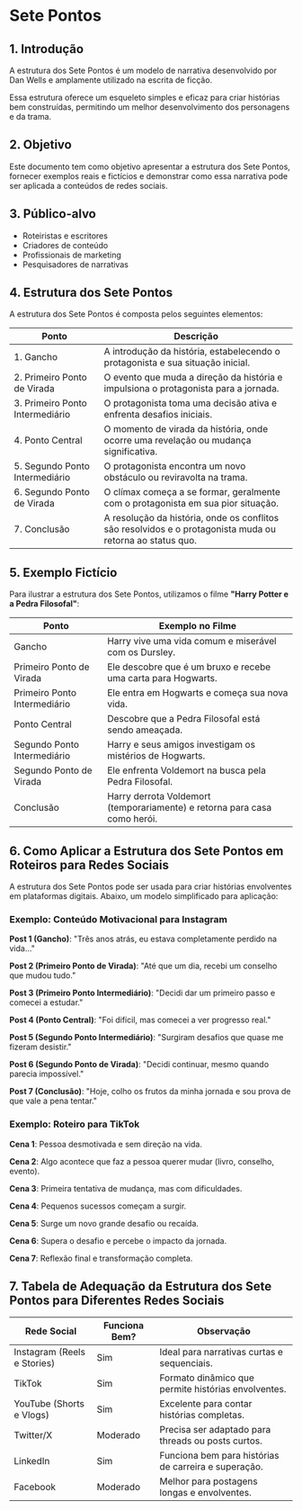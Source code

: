 # Sete Pontos

## 1. Introdução
A estrutura dos Sete Pontos é um modelo de narrativa desenvolvido por Dan Wells e amplamente utilizado na escrita de ficção. 

Essa estrutura oferece um esqueleto simples e eficaz para criar histórias bem construídas, permitindo um melhor desenvolvimento dos personagens e da trama.

## 2. Objetivo
Este documento tem como objetivo apresentar a estrutura dos Sete Pontos, fornecer exemplos reais e fictícios e demonstrar como essa narrativa pode ser aplicada a conteúdos de redes sociais.

## 3. Público-alvo
- Roteiristas e escritores
- Criadores de conteúdo
- Profissionais de marketing
- Pesquisadores de narrativas

## 4. Estrutura dos Sete Pontos
A estrutura dos Sete Pontos é composta pelos seguintes elementos:

| Ponto | Descrição |
|--------|------------|
| 1. Gancho | A introdução da história, estabelecendo o protagonista e sua situação inicial. |
| 2. Primeiro Ponto de Virada | O evento que muda a direção da história e impulsiona o protagonista para a jornada. |
| 3. Primeiro Ponto Intermediário | O protagonista toma uma decisão ativa e enfrenta desafios iniciais. |
| 4. Ponto Central | O momento de virada da história, onde ocorre uma revelação ou mudança significativa. |
| 5. Segundo Ponto Intermediário | O protagonista encontra um novo obstáculo ou reviravolta na trama. |
| 6. Segundo Ponto de Virada | O clímax começa a se formar, geralmente com o protagonista em sua pior situação. |
| 7. Conclusão | A resolução da história, onde os conflitos são resolvidos e o protagonista muda ou retorna ao status quo. |

## 5. Exemplo Fictício
Para ilustrar a estrutura dos Sete Pontos, utilizamos o filme **"Harry Potter e a Pedra Filosofal"**:

| Ponto | Exemplo no Filme |
|--------|-----------------|
| Gancho | Harry vive uma vida comum e miserável com os Dursley. |
| Primeiro Ponto de Virada | Ele descobre que é um bruxo e recebe uma carta para Hogwarts. |
| Primeiro Ponto Intermediário | Ele entra em Hogwarts e começa sua nova vida. |
| Ponto Central | Descobre que a Pedra Filosofal está sendo ameaçada. |
| Segundo Ponto Intermediário | Harry e seus amigos investigam os mistérios de Hogwarts. |
| Segundo Ponto de Virada | Ele enfrenta Voldemort na busca pela Pedra Filosofal. |
| Conclusão | Harry derrota Voldemort (temporariamente) e retorna para casa como herói. |

## 6. Como Aplicar a Estrutura dos Sete Pontos em Roteiros para Redes Sociais
A estrutura dos Sete Pontos pode ser usada para criar histórias envolventes em plataformas digitais. Abaixo, um modelo simplificado para aplicação:

### Exemplo: Conteúdo Motivacional para Instagram
**Post 1 (Gancho)**: "Três anos atrás, eu estava completamente perdido na vida..."

**Post 2 (Primeiro Ponto de Virada)**: "Até que um dia, recebi um conselho que mudou tudo."

**Post 3 (Primeiro Ponto Intermediário)**: "Decidi dar um primeiro passo e comecei a estudar."

**Post 4 (Ponto Central)**: "Foi difícil, mas comecei a ver progresso real."

**Post 5 (Segundo Ponto Intermediário)**: "Surgiram desafios que quase me fizeram desistir."

**Post 6 (Segundo Ponto de Virada)**: "Decidi continuar, mesmo quando parecia impossível."

**Post 7 (Conclusão)**: "Hoje, colho os frutos da minha jornada e sou prova de que vale a pena tentar."

### Exemplo: Roteiro para TikTok
**Cena 1**: Pessoa desmotivada e sem direção na vida.

**Cena 2**: Algo acontece que faz a pessoa querer mudar (livro, conselho, evento).

**Cena 3**: Primeira tentativa de mudança, mas com dificuldades.

**Cena 4**: Pequenos sucessos começam a surgir.

**Cena 5**: Surge um novo grande desafio ou recaída.

**Cena 6**: Supera o desafio e percebe o impacto da jornada.

**Cena 7**: Reflexão final e transformação completa.

## 7. Tabela de Adequação da Estrutura dos Sete Pontos para Diferentes Redes Sociais

| Rede Social | Funciona Bem? | Observação |
|------------|--------------|--------------|
| Instagram (Reels e Stories) | Sim | Ideal para narrativas curtas e sequenciais. |
| TikTok | Sim | Formato dinâmico que permite histórias envolventes. |
| YouTube (Shorts e Vlogs) | Sim | Excelente para contar histórias completas. |
| Twitter/X | Moderado | Precisa ser adaptado para threads ou posts curtos. |
| LinkedIn | Sim | Funciona bem para histórias de carreira e superação. |
| Facebook | Moderado | Melhor para postagens longas e envolventes. |

